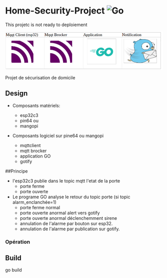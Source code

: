 # Home-Security-Project ![Go](https://img.shields.io/badge/go-%2300ADD8.svg?style=for-the-badge&logo=go&logoColor=white)
This projetc is not ready to deploiement

![Home-Security-Project, ](images/stack.png)

Projet de sécurisation de domicile
## Design

- Composants matériels:
  - esp32c3
  - pin64 ou
  - mangopi

- Composants logiciel sur pine64 ou mangopi
  - mqttclient
  - mqtt brocker
  - application GO
  - gotify 


##Principe

- l'esp32c3 publie dans le topic mqtt l'etat de la porte
  - porte ferme
  - porte ouverte
- Le programe GO analyse le retour du topic porte (si topic alarm_enclanchée=1)
  - porte ferme normal
  - porte ouverte anormal alert vers gotify
  - porte ouverte anormal déclenchemment sirene
  - annulation de l'alarme par bouton sur esp32.
  - annulation de l'alarme par publication sur gotify.

### Opération


## Build
go build
